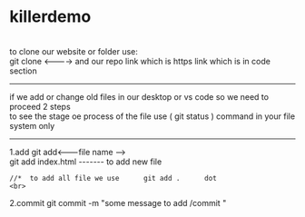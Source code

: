 # killerdemo

<br>
to clone our website or folder use:
<br>
git clone <---->                and our repo link which is https link  which is in code section 
<br>

  <hr>
if we add or change old files in our desktop or vs code so we need to proceed 2 steps    
  
 <br>
 to see the stage oe process of the file use           ( git status ) command in your file system only
  <br>
  <hr>
  1.add     git add<---file name -->  
    <br>
    git add index.html                 ------- to add new file 

    //*  to add all file we use      git add .      dot
    <br>
  2.commit   git commit -m "some message to add /commit "
